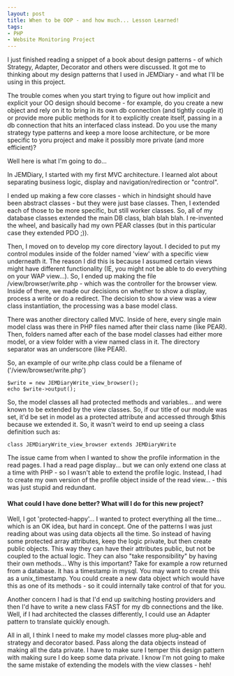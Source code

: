 ```yaml
---
layout: post
title: When to be OOP - and how much... Lesson Learned!
tags:
- PHP
- Website Monitoring Project
---
```

I just finished reading a snippet of a book about design patterns - of which Strategy, Adapter, Decorator and others were discussed.  It got me to thinking about my design patterns that I used in JEMDiary - and what I'll be using in this project.

The trouble comes when you start trying to figure out how implicit and explicit your OO design should become - for example, do you create a new object and rely on it to bring in its own db connection (and tightly couple it) or provide more public methods for it to explicitly create itself, passing in a db connection that hits an interfaced class instead.  Do you use the many strategy type patterns and keep a more loose architecture, or be more specific to yoru project and make it possibly more private (and more efficient)?

Well here is what I'm going to do...

In JEMDiary, I started with my first MVC architecture.  I learned alot about separating business logic, display and navigation/redirection or "control".

I ended up making a few core classes - which in hindsight should have been abstract classes - but they were just base classes.  Then, I extended each of those to be more specific, but still worker classes.  So, all of my database classes extended the main DB class, blah blah blah.  I re-invented the wheel, and basically had my own PEAR classes (but in this particular case they extended PDO ;)).

Then, I moved on to develop my core directory layout.  I decided to put my control modules inside of the folder named 'view' with a specific view underneath it.  The reason I did this is because I assumed certain views might have different functionality (IE, you might not be able to do everything on your WAP view...).  So, I ended up making the file /view/browser/write.php - which was the controller for the browser view.  Inside of there, we made our decisions on whether to show a display, process a write or do a redirect.  The decision to show a view was a view class instantiation, the processing was a base model class.

There was another directory called MVC.  Inside of here, every single main model class was there in PHP files named after their class name (like PEAR).  Then, folders named after each of the base model classes had either more model, or a view folder with a view named class in it.  The directory separator was an underscore (like PEAR).

So, an example of our write.php class could be a filename of ('/view/browser/write.php')

```php?start_inline=1
$write = new JEMDiaryWrite_view_browser();
echo $write->output();
```

So, the model classes all had protected methods and variables... and were known to be extended by the view classes.  So, if our title of our module was set, it'd be set in model as a protected attribute and accessed through $this because we extended it.  So, it wasn't weird to end up seeing a class definition such as:

```php?start_inline=1
class JEMDiaryWrite_view_browser extends JEMDiaryWrite
```

The issue came from when I wanted to show the profile information in the read pages.  I had a read page display... but we can only extend one class at a time with PHP - so I wasn't able to extend the profile logic.  Instead, I had to create my own version of the profile object inside of the read view... - this was just stupid and redundant.

#### What could I have done better?  What will I do for this new project?

Well, I got 'protected-happy'... I wanted to protect everything all the time... which is an OK idea, but hard in concept.  One of the patterns I was just reading about was using data objects all the time.  So instead of having some protected array attributes, keep the logic private, but then create public objects.  This way they can have their attributes public, but not be coupled to the actual logic.  They can also "take responsibility" by having their own methods... Why is this important?  Take for example a row returned from a database.  It has a timestamp in mysql.  You may want to create this as a unix_timestamp.  You could create a new data object which would have this as one of its methods - so it could internally take control of that for you.

Another concern I had is that I'd end up switching hosting providers and then I'd have to write a new class FAST for my db connections and the like.  Well, if I had architected the classes differently, I could use an Adapter pattern to translate quickly enough.

All in all, I think I need to make my model classes more plug-able and strategy and decorator based.  Pass along the data objects instead of making all the data private.  I have to make sure I temper this design pattern with making sure I do keep some data private.  I know I'm not going to make the same mistake of extending the models with the view classes - heh!
